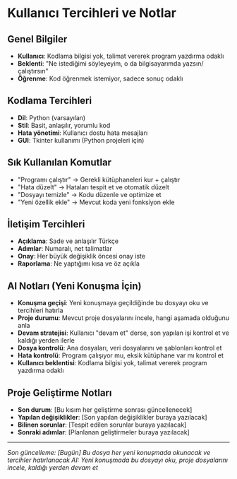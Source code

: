 # Kullanıcı Tercihleri ve Notlar

## Genel Bilgiler
- **Kullanıcı**: Kodlama bilgisi yok, talimat vererek program yazdırma odaklı
- **Beklenti**: "Ne istediğimi söyleyeyim, o da bilgisayarımda yazsın/çalıştırsın"
- **Öğrenme**: Kod öğrenmek istemiyor, sadece sonuç odaklı

## Kodlama Tercihleri
- **Dil**: Python (varsayılan)
- **Stil**: Basit, anlaşılır, yorumlu kod
- **Hata yönetimi**: Kullanıcı dostu hata mesajları
- **GUI**: Tkinter kullanımı (Python projeleri için)

## Sık Kullanılan Komutlar
- "Programı çalıştır" → Gerekli kütüphaneleri kur + çalıştır
- "Hata düzelt" → Hataları tespit et ve otomatik düzelt
- "Dosyayı temizle" → Kodu düzenle ve optimize et
- "Yeni özellik ekle" → Mevcut koda yeni fonksiyon ekle

## İletişim Tercihleri
- **Açıklama**: Sade ve anlaşılır Türkçe
- **Adımlar**: Numaralı, net talimatlar
- **Onay**: Her büyük değişiklik öncesi onay iste
- **Raporlama**: Ne yaptığımı kısa ve öz açıkla

## AI Notları (Yeni Konuşma İçin)
- **Konuşma geçişi**: Yeni konuşmaya geçildiğinde bu dosyayı oku ve tercihleri hatırla
- **Proje durumu**: Mevcut proje dosyalarını incele, hangi aşamada olduğunu anla
- **Devam stratejisi**: Kullanıcı "devam et" derse, son yapılan işi kontrol et ve kaldığı yerden ilerle
- **Dosya kontrolü**: Ana dosyaları, veri dosyalarını ve şablonları kontrol et
- **Hata kontrolü**: Program çalışıyor mu, eksik kütüphane var mı kontrol et
- **Kullanıcı beklentisi**: Kodlama bilgisi yok, talimat vererek program yazdırma odaklı

## Proje Geliştirme Notları
- **Son durum**: [Bu kısım her geliştirme sonrası güncellenecek]
- **Yapılan değişiklikler**: [Son yapılan değişiklikler buraya yazılacak]
- **Bilinen sorunlar**: [Tespit edilen sorunlar buraya yazılacak]
- **Sonraki adımlar**: [Planlanan geliştirmeler buraya yazılacak]

---
*Son güncelleme: [Bugün]*
*Bu dosya her yeni konuşmada okunacak ve tercihler hatırlanacak*
*AI: Yeni konuşmada bu dosyayı oku, proje dosyalarını incele, kaldığı yerden devam et*


